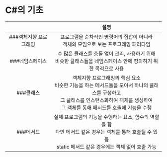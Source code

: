 # C#의 기초
||설명|
|:------:|:---:|
|###객체지향 프로그래밍|프로그램을 순차적인 명령어의 집합이 아니라 <br>객체의 모임으로 보는 프로그래밍 패러다임|
|###네임스페이스|수 많은 클래스를 충돌 없이 관리, 사용하기 위해 <br>비슷한 클래스들을 네임스페이스 안에 정의하기 위한 목적으로 사용|
|###클래스|객체지향 프로그래밍의 핵심 요소 <br> 비슷한 기능을 하는 메서드들을 모아서 하나의 클래스를 구성하고 <br>그 클래스를 인스턴스화하여 객체를 생성하여 <br>그 객체를 통해 메서드를 호출해 기능을 수행|
|###메서드|실제 프로그램의 기능을 수행하는 요소, 함수의 역할을 함 <br>다만 메서드 같은 경우는 객체를 통해 호출될 수 있음 <br>static 메서드 같은 경우에는 객체 없이 호출 가능|
